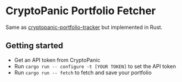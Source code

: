 # CryptoPanic Portfolio Fetcher
Same as [cryptopanic-portfolio-tracker](https://github.com/RonquilloAeon/cryptopanic-portfolio-tracker)
but implemented in Rust.

## Getting started
- Get an API token from CryptoPanic
- Run `cargo run -- configure -t [YOUR TOKEN]` to set the API token
- Run `cargo run -- fetch` to fetch and save your portfolio
